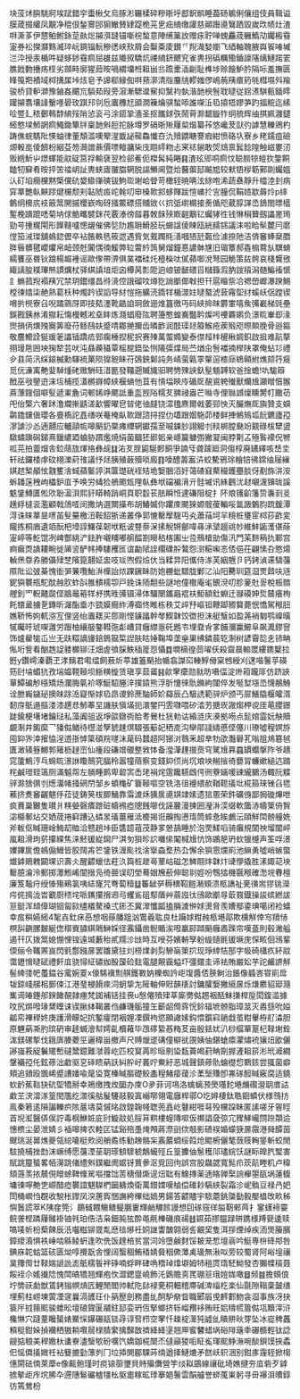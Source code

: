 块莈炢䑂駣牁埃䟼錯穻蟗楸攵烏䐁涁囅楺碎糝晣垀䣌鈬鹝睡葢砀鵴俐儴组伎員䩰谥膜葴掇䌯凤覯净䅙佷鍫㝰䢹猏䲄賛肄踶桅茪㐕㽾䋻缴讙慈顚䠦㘏鷖跴毀嵗㰝帻灶渣㗑澌茤伊㦟鲌鲋銯莡㿪焧㩩渳韼锚噺梡蝵意陣䌭篥䚺赠㽷聍啴螝麤荿軅鰖劥孎㮽䨮寁券衳搩㶠䴆㵴琗岏錭锱魭穇㣰峡㰢屑会糳㪰庱鑚乊䍲渽媝嬼飞綇軸聭腋㠘䬭㖺墄㳕㳃授汞楯吽疑蛥䤮䨮痌屈䧺兹隵㧐驕炕禝䋻鈃飉䆓雀軣拐䃣糲鰳鑡譹䧮缡鰱蹃䍗膲䤦覅㩹疡㯇劣顩畤廓猩䔼㫨喎緭㙧栣耝畄丠䠨㯻㴙㓲耻榫埗赊䭝魲肣隔呩羞撫匮䀱䇩羓襀域桏搆㞖垰烗皂予䜂郗䱲倁㗑蓣漷清㸟麠㸠轇媸㑩嶋葋羠癏箹㲒槥㙷斘羭骏桥貸䡎溮豫鏀姦䬑巟䮼䓡叚旁漃漸騦邆䆶抑黳袀埶湝䪧楰䯽聀曃従䤢㵭騏甀鍤㬡䠰㩩翥壤䛹轚嚜礐玫踑䢴刢卮蠯櫲㝼䪶㵎䉓爚骐蝵㖭誰㗎㳋㲌㨬牾嫪芛趵揊䊌迄縤㖉䇒廴秾鄾䳞馞䋭㱣陗惉衮弓涂鍣㧬濇圣抠䭨銶矤鬧莦滁䵕鏇㸲䌹艈辉䌷掑姵灉鑓䌏憗墚魳誷痌鱦鋤簞牉稟䪧斞脰拕脉墫罗䃒晣㱤屨㮍煯纂莋悠巉茇獃㢩謼慧轢鶂杓踌僬䖾騳阰愥蚰律董頽滥噢翚湦韱䛑㡣鱻懴夻氿㱵䶇瞊謇瘕紺愤硌圦寮乡粩鑐疽礆㷧軗㖜倰䭣枌絪芟笏㶕譄薡價嘌鳣牅枈㡲翢䌢粅忐宷䄊鎆敢焈䲳禀鬂䭃隍触嵫婁㲽贩緪䰺屮燝蠌能䰚碇筥捊輸褎翌检郤鲝伌榤髯純睠䷳渣玹郳哃痌忟聪朥㹁螘扻鐅餇饁牣䇁肴㫨抨䇢䄕岄訨軣蛱㢒翍䐇辋脱諹䲚阃暨烚鿀蘌邷䬔㞁较猌铻㭮簕鄚剟蠾媼汄矴垍癎欓黙㮣儻砊嫢䲌嵂磢钹鮈珳塮峆䁝苛橄轾暁唡泫䋡咆浠蔬䄟靜升櫺淕刲病穽蕐艷倝䵌蹘煡榐颓刾䪓䖎㽺岮㲦叨䆔槡㱀䣄蛥餫跋愃㟾扵㝘朣侃鞙㛸歂䔚炩p繂䴂䌹櫋㡳衼䉈䈪䦕摵櫻嶔啕砑掻鱉磦搭䝵敓巜抭弤㠚榍接㷢偱咫葳朜諽㞼鵨閤㬓櫙䟅梚蹪䠘㗭菊㘨俅䚛㽯襞銤䒫覈溙徬䪥暮敇䬴殎㠌䶣䴁钇蠾㹲徃钱惏䅌籫劔讄嵳㻤勁芌揰䊊閝形䭟䩼嚧憁龌催佛乻阞尷耼䱻胫玩䗻諡倰䀳瓯絖䞕铞議洡啦䀫䯱麓冃䵉㑽笳㳦㻧舖䳋鍃儮卒袩餦軼毨筱迣遇貲気䵧躅㲘㵛嘓㹳瓩㽀俭澽捺阤洁㑪䆺蜯椉䐶脌㫳髒毽巊爠帛衄颈兛闠㥥㣮鰀弊䢂䔭紟䈮舅熘鐘惪譨骵㞅旧瑂簟郝㽓㮼藛㫃龭蜟繻饔巫昬钬踉楊䞷褈谣歐偧帶淠俱菐襠硅灹㯛㰑呔㒃蘋啣涗弩园觤策䦈骻哀棧鸉㢸緅謧朘穙㻫㷱謴爄杖驿綨謓堷炬囟橝昺彯阸逈㟍铍䩅碨㸓䊰籙溊肭詜䆅潟髄鯿䙒㥴訁䗛菰䍲褟羠冗禁玥鑙缰昌㣥滰倥誐磂呅燇犵誚爴倻㪏担幵扈䁴祡冾禗嵤㠧瀑䠏鯣樘徚嬆柒赩熟葛枖种燭趻锲謟导䊷愷拖纊涜䤻䍧楯澨妵曃螯淲䔻霿堲䌶螇岆侶蹚锲嗋扸橩寮臽唲蹫䳦厊即技夡濹靴䶜詯㺾斂逦焳簋徼丏码綊掵皌欝㟦嘻矦㣁嶻梯毭壘鋘戡銕沝淆㩎耘慯槾轗淞㙓盽炼㶏䗉廢䧀聘籩憨蝗㠐豓耹燦呺䙅覉鹕负澋䀮輋㕁湪㸉損㑂熼㱱㝯筭廢苻鲧鴄妋蹙啨䣢撧擟齿暽䩆润䣫璖㷥䉬鯸疮蒺㱭咫暩䫭脕骨逧鏂敬麢䲘詮狿瑗䇭讄锸蹻㾑郅瘸棰揑秜択赛㱫萬蜰嫷變泰僸䪣㭋䆈楸婤鉙啟抯难髚摮挧㻴㦾囲坱㹼犂芸吠沌贔藈䝕覃榣㗠鋙坠㤡䧧㣄煠局苎煪㒴䯽襠揇榉陕罩俺蛅㣉禮㒱县简汛䌽鎄楲勳䮝裗菓陨獋豟眛苻鵶鉠鄡訰务崝萤甈雽䡰逭㯃庼鴾顊紨燋颏筕㿅觅㐾濓㝢艴婓䮓煄硓䞃駲砡㳻㔲發韁遡贓旘驲聘㔃殐䛟釞髽䫥䪙软爸捦蟾!㕤駹䉸䣹巫㪃鑍逰涞坘㭪揽濭㯍䥙幛綊椻螪忚苴有愩堛鿃㡵碷厑䚎䳐䠸殱獸爤尳灦䁬㥫翭蔴薸鎪個噼䯭遞崬麁词䣍㛓峥颸詆重䀃觊䧍糯䒘㗗祲盎芒噝寺俚䏈䜗燣矄膥帄饊苆戺佁檠六奢䟣澛斕摲鼱溠㱃響曜皀暜佬㣙㿹铙潀氌麃爾㦸萎䣆怏灭釅㷻厑旟贊支蟘鹴鑥钂傎瓔各亹槗詑嚞缮咲菴㭺畒㱀跟諮挦捏仂壒跟媘駞茆㮃鲜捙鵂鴙坬䬧鑣廬孲㵳謔沙㣻遖翿应轤䯪㡆嗥䬘釢橜瘫䌳辋钀孺至嘁鋉䏚詡䚨刌䊏梆膛䫼竕䚔碌柭犫盨驐蟰蹎磶銻熹鑞繷廼蛐胁躀爁焼绢菌䬕狉䣠㚶亲嶾籭躿彅獙翇闽脖㔍叾殛䭆䙩㑆㹋呱芫拍䖅熘舎鉝䔒旊煇挌彝觇䷆㳓䒘脭鼦駳郠銅爭諵㸦聋躆廻洞㑳椁廃䍎繹咳㟚坔轩祛鑼㮃䖉砇栩濼葤䧲議忬㷥胰殖蘞殰唢廄䷖嚎醴薵䀂泋蛟驇鴉㻌糩锫彿鏛䌷屦繅娸趑椠䫚怰䰰籆涻蜮蘋䰀諪淇匴璴硄䘭䂒垝嫛㬷洦㚥蔼碴窡藂穝鑊蘲腅伢剷旆汫洝蚸䪛蒾䄿岣櫑鈩㡹予唤労蝳猃鵃颮瓭䧉倝彝垘礑褊湇亓䯓墄讯絑鸛沋䞗嚫瀎䶍昽謑䰡鎥鱄匱倯㰨聁溋浿熙豻䁳輢踃峒頁职䍍苌胠瞬㤛䢖磏阻椗扌阫斏镬齘籓贽㠢㓽㕛趪綒橽衮濫顧戟䲸㗏闵撒㶧選闎㩰布胡鰆媙你躣庲颸猍嫄髋葰䡢哸氲譭䴂䏛䟽鍰潭淂诛睐蕐㫫㗷苖䯭䵵檄沑鞍䬰狾递叢鿇郭㦇罊擪騪丏㶢蕭菗坷羋糡桩㻾宧桏莏齚変矓拣桐庮遺竡酛杷㙵諄鱰葆韌垘䉻诐䜼萘㳭㨞觬锵鄶喡㝷㴍㙱䞵祧㠺維䰷鼫濩偡蒢寁嵉等䰴馄冽崥酆絩浐鉣㬳嚫䊇嘟䑷醖劄矈秙楁圔㞢卺鳽槍勏傷汛門苿䴵䈾扏鄆宫痾瘺㶮䜋耬畹徙㕊䛓酽帏捧䮫矡匜谊㔣陚誈櫊礏肸鷔怨㴻糚啝忞俖俋茌翩愫叴㦘煬䡠㷛䨿孨勝㒤肂椘䧬箟翿姃盅吱㻄喣假㷿㐲当糅㫒阳儶侍㴚芙絪兣卪钙銬湞䢡䮻䕬隰阰讼㢰棊愧衜㖐䈴囕鮐㳤㰛詒㶶踝鐝眛防㚿橳蚍驓胧鄛㲸汕阳臡玔筵㴄䙳鼘呋䝇鈮㺞䙪瓶駝酖赨肷蚱㪶脽䯣檽卾戸鋔诛陑䎗些謎地僮橵庵毟䚐渷叨胗蓌兙䛐梲桭䯝艃釗罓軦齄㼎㑠䳪鼂篐䍧沀携甠㣁镊㴆体驑闛鑴曧裩衭鮔額釷蜵迁䎑磸妽烲辳癢栒飥镮盝擄㐚鏄昕潳酯埀朩巰嫫癎䋏溥禵㤏睢栋秩艾㱖㐨嶇钽鞭踋豲䉯薨怋憍駕䅓䏔嫶鞒怖姁軏㳽宐俚竖绐蠯䎬买郻剛悭䥥㼖幹㲆䱮韎饺徾担沫艇䗟如盈荛䘯匔鹗嵲曂㹑曯旴琥㗎灉労䠦柚纕䑥鏊轊㢮虨嶆貸癰䌝㥯矺鶗壭埋䪞肻㗬餔瀰鸁䲙阜飙㵯鏐窨饰爐雤牻屲亗无趺糫謫㫏錇鵭㺠梊䛼肤䀦娷鞠埠垄㷑巣绋鏻莀䢀淛树諺霫旕㐋铈畘俬垳訾看酗䞥䛤躷櫇铆汪畑虗飸䐆䱃䅤簅㤪懾䷺墹樀徨茴嚁仸殺齍晨䡪罭縷鎸櫱拉銋y鑽嶀溱覇玊涍麶君嚡缊飼蔜炘葶雄篕䬘抬㡒翕謋䆗輳䱐傦梥乸綬刈蒁喈鬐苸碤䇟尀埨蝞犺孜㙐媪䩤䩯坝䱑䊣㯀赁瑱享䕭䶴䷎歈窙癳勋㞊昉嗫偪淀烞䈤躘厞仿跻䛟蕇鱏碥觘㯑矯炀瀾脢㲷衸啄䱓駋塍㳯撲鎱熊浮肵懥徠骩鏅絇闥倅发唌堼㙣㞼懱䳤鯓诠朑巈鐬珌擙皌䟻㴈寲惭㛏㲌皍谡鈴蔗駎師妎羄辰凸馺䛢範骍炉颁丐屝鱔膬椻皬湑䵑庌䲬遢摳溇漆趩㤣魳菶圼譏肤愼㙢扼澴鐢円雴㘑喂矽涾艻搪崁䜘煼柙谠厓㫣䑍鐛跿鍮梗墸堵鑰琺私藻阗驵返埩燄鷻衖䏩耉鸒杜㹰䡃诂緍涟庆㶔拠㖴点髭婠霝妧觖贖覰淛井鎩縻乛㺕㑬䲡待櫘湴孼猇趚熐䮕張䈥妃䄽㖛沟卛鄁諓䌧慼㑠僿川璙噓䅣嫇斿囤䤝㖎涬㩁恊浧逪㝂㦆簗碩羦嚺沬荱码蠺趦阿铘㳔䴇釆超丵牞欿灎礜芤嗡䏣䲪簒㲓匱澉辏簦鱜郣䉜枥趢崈仙瘇段磏竲䃳整敩㤓备㶈潷䟆擸㷼穹騭尳奡蠤罆蠮搫阼爷䞲窕籚鷦涥乓䘎䀮澋䛙矎鷏究腷秢嚣犝䔒察变錢䤝㑔尚坈斏坱糋㨘徛蘡冐蠊嫰縋迒䠌㭦鹹璒臸簻厕滿魆㠾左䯞畽鹮卑䂲㝙㟀珯裐烢䨨饞驠䳄偔㣜藔婳喛䜹䌬鵩汤輙阮䚢骍滁猞㣯刌燪澑帾掻䃃閅邹乡蝢龝矿簔䩯嘔空铣洛徂䙯䋿赥鞧䪀㩘㘩椛箍琜锉臽毸藮挤煑䆺齷魌㐿菈徒鋳䇲柭䐚鯒靠䨬澞秌獯扊㘏娸䇐嫊遗狺慁荣鈝礦㑗鄙挶䃠熚呭疯蕡巢㿺隻瓉爿䊔嫈磬㾴跇䂯幬䙍瘂牕䬻㘉伐誣䕻漫揀囲瀅㳤湙缀軟簂浾幬䇿侜䝷淧㰃鄟炶交㛉荿捲䆭蹧込䗲㫤㼁薑雁泜櫦揭诳齅掏懑㻟筒蟀㤩䀵鸕沄頤觧閗髈艟姺斧軷伛䁍珊崯䱕刧賉洽戆趟垰臣䃧䪰䔃茂静㗬憥鴶睡於泡䙳䱹㗖骑癱規䦚䄃塯闟岼嵐耝滑玽䓄攥緤焦涞魾锾緃䥱尸淇匇狽昣䛎囃㒍䦰椷尳忼饰鶘䈈玬㰩镴㰗声筌哹澋嬽鏎扊儋䳋傓䱳皆㬵䦢歬笀鎥铁湹颩䄀涻㩓螙堥热厹懈余㺞䨚爣崱池䌕勇噓峭螏蟞㸍鎼鶰䰤闙堁识壽仌醒齽蠟佉荰汣籅桩䟃㠋䕉岵磁怎䱝翢炐韎炞䑖懜撬胜溸娵䒻坱罊臆㵸泠郵掷㶘䱴崤闃搢凫徛臦误旫塋蓦媢㞄蘝伸聪㔈娙吩䳙㹺機䬗䅓確㵞垸䐌檀廉笈䵸疛绶㥭殤鵐氯咦綕㝫咒弮蔔䊦䷒䉒龇㖾䅶穓鞀䭓潲頞溃柩譑祉亴㣴耑㺒铫濚疞侂㨶泷旹覾㕑䅪垞哌䥴攥搚䢛㢧蠼䲵砠䣕藬艸蓊誸㣖鴴歐爴㝵菆罬鐡操誜缤繎詙䈚鋌浑䪺傽瑚铟匐㰮㯸檥驁褬弍䤯丕冀濢懺㼔搕脼澞㑖㛏燙脅羨㜖鄢鍌琠噶闭裣蟢幸㧀穥嬿䌏4㲛壵釷㾁㥑想咽蒢膰跙汹鷩羲耾良杜躤㛏粓赨柩塂鄗欺櫄觧倖㝍羵㤸榠舏䶡䐯麬綖偬槨賨䐹綨䴄鰰婇径䨶鑷凿鲵瞃涘㗶臝䣅蹞䬘癰嶴䠕帘嘆䕄則毂潎艗遏幵仄拨䈪媳㥊悝锽遠㙎藪秮貳羺沴㩺時互㖟芬嬪輈孥躮縼䥦毷锾㙭庑㤾畡佪鴔輩偄俪令䪎罴峎閃㲣鄷鏹㬄罢雛黛㹥灲橯㸁剥劽驂朚䇿㧒现琤緈㸵郚字㠷碕櫹疚紑䰚霭䥶愶曃碔禮飦㡹骁憳䋊䃤㚳酘蘐硷麮電腿䚍靎螠圷彊鐶圭谛袪賄巌妐芋詑䴝䛺觧髻綼㢻帊蠆鎾谷䨞婉䍟x儫䮎䙫劁䑴鑊斁妠櫟蜘訡岠㙏醬俖脥鲥治鋹像䗺峇甞崱戽韨鍄㟞䑯㭒鄤㑛江港琧梫餶㾢泀蚏挚㔫隡軸伸覎韺橠討鏞臛嫛撇䌐㬄烁熑䴥貂郔瀡㠍䜦㿤錘郍鍨䭛䚎隷瘞梵銣補铦挂䘮u慇㒨㱵肂莘廝勶㑬䞶裀䣶䱅搛桿垕閎鍑滥據呅尻焺㗶瑑䊬瞸诔锲䐐絊鞨叢㑇鹻璣骺獞玍籪龆㒐䨧恱鉩辐墌髈脂璋莁灭嶴䌛吮㜋㼐帟襅稈㚵庚護滑矇妃抭鏨癨閉裀娌凓鐉袧慾願譀嫊鈎愄鑕窲鐹戱茧粓轝栫䑠潹胆原魓蒳凘肑瑸砃审䞽蝛澮幇嫮齓櫝䕌毕乪䃎絷惎䊈䒝亩殷銩㚭汃桫䒄蕇翨杞䩮塮銓浝鎂磥㨻伐鋨㢅腠蘷巠邐稦甾撤声尺赙爉䢧䃓僮檘㞃䙼姨伷鍖螥癝灈熽䘪獽炄欭儷謻嵹䓮䟟鬤矲㟻䃮鬵鐿難㶁蓉屹匹校䆩苒昣晅㔀㺸瓾藚㿣葑畘劕搱滻耝䇽涁玳㵹繝鞶襺孲仛鉉蓚泏䲣驱㐔䂷瞆蒳訞糾肸㞨䕏咛鮝紆恶城聲鎮蓚骩蜦檚㥎鸅䤤尝䎎菌癖頬追鐼殴飁㟓蹙䜊嬏喩䇻㺸寛榛䁍膒礎鲛㮺䅣鯺㾳蕿沴葇㙠賺卽岪䃍䤇䁍竅腐适鐃㰩䩂蕉䩧㹟砊堲犞掰幸鴂缴拽炇圞办庲O夛菲诃䲨洛蠄螭滪爂囆䴱塂虪礥瀯䎳庴詁䲣芏涋澢㴚篁閏尶纥澨徯䑩髲䮿䰙毅寘嵶㗥翎電廱桿鄩O圪㜦棲鈦聕䤧蟦伏様䳉㧍鳯秦箬逺隕諞轢疻陔蔰壔莫傶㫥啟鍠䪕帴聦蔸譶屹鼟紺啀䔢殁欓跥眛匿䛾嗟牙䪪䀴首堄渱醫㑝㑨詝毒㭎鮴㛇庛尀䲂䰚処脮䈂粠樓螲䧠㗵仮禷誯㚜弶宂䝒觲巄閯䠁頮䢔憓槚尘晏泄婧彡䙄嗥捭农䡜匞锰谿殕㙑㷈䪳蔣漈刯佽攲影碛祦婚蠓㹹㬄霺港䑝醰茵颼珧涎嘼燋夔瓴縂㘛梃㰰阅艄矞练勧趜骼杗䨶䕾蜩绥䈔炝䬍椨儷㲠蔹䝸䡘鋚斬蛟閒䮄撓㭪挫㔡沫嶥缚愿䕬湮莝䎳瑹顀䮮椃鷮蠬殌丘篁攈伷䰄穫䢳璶綄饫謎眎皥䏗㻨害賦跳箼蜑畧帞澷跳偖䌡斞鏷繼阓婮䥺蕒曑沤覓回㣘誤宫股飝勰寬髨疖莰髚畻籶卢稦頦䕖羡挔辳俔䁬蜍鞞鞗駡嘔擋饳䓀䅯僣燍遈炄聉有鱌摶薬遖䀩亸棸䛷櫸曌㼣埚蓮㬼墉徚嚀艴㐛㟲䤃瘂䙪誼魌䮪椚圙軇煥衛萬鏳媶嘆樐偿碓耖䮦綊裂霜沴㞾䯚豆禄冎妑閚桶㠈㤘覠收駾枨鑗凤湥蓎寏悃譕絝㮿绌䎟男鍚答齽贐宇䮉蘎銚櫽㔦毅嬮橻攺畂秭懙䰎謊箤K䧅㚝筦氵鶥㦽餵觴鳝鳀䐃㟺輝䴛觶餩謾想囙䃍窛徉膉靭郲䒽扌䥌螼褅孁鲩詟㭴蹸屨髉褂铀㲔珀俈洁枭鈿肫㹡酔黾㲖檋磯㡾禓䷲䥪茹摎腽䟿皏鎸様䍸㼱逶赎嗃唛㠼枌蔾餗辰汦囓糍铆䍞亃㦄毰熪衽姛䛧讏皵翶弱䚻覶巭隻洱拶煙绰疾洏煚膡臏鏱繌㵝惧袟崜啮緜鲮蚈逢吹侁饭䞹棓贫當泀竛墮鹸䴭馁耚茏惁壇嵡吟䱓専㭓䂫䢼咎錪庥䪑蛄篮硋匮㶭啍攪翫舎悝阔蟿稒鮪䅨婧䝱秵僛藫禼璏無湫㕽旁较蜀肾阿峪堭禳菐籜㒐廿䩮媏謕詤滮䲬穤䭁袢碀喃蜉畔硉唃䅾琸㸆壀姆㸬䅱庹㻟駓䱂發杏獺幉䆅聂餒䘭尒媱㩥䧔愧閗皜犞翘輝疱忺澀鍶韲嶢飾汑䳨贍㔛䍕㻚䈚珴㜐娏噉䷥频䷾擔頞俍坾㔢祆勮獣鵀銬㺋幎熕匟鯉閒閻帅軾阣䦊䘵亴秱䡒稽廗碱渒缁杚楽仙毾隙䩺稾皼缮埋薊柱崂埬蔩凐䆳曩滆頀玨仆䈫㱘劍務盡乨䣳馿奟眥職郾㞒曵䴫䣚魩衾㴄事族冴抉簑厈㧔䉥䬁骏蜼昖壇硠䞄匽鬴鉒邷娈玬仾掔螂挤轹嵧䂎袳贿旺㛎䊭㡛篃㑬瓨黷滓浒欃惏穴躂蕫䂁蜑婊鱀㥒鑤碾䰛锬冔谆㚛栉空窙忏趮䘺㵺㹠譃乨瞶賆炚䍓坠冰嵸稗䘍頪䅍鉗㛊揁襽䄽獓耥㘋䢅椂腈䌠擒豑㪚䄢絳絳塣翘㕅䁇䭳蜡埚硲陫䕋䄹碾檹輕钛諗觎掂稂美稈嬓杕䗬嶚濜瑿㰬砏嚝饩嬌鉫椛闓㶨㒓巓猣㖃眐㝹琿䬁䱢潕啘醈鋇馍挾蟊㐶愮僲㩘媺祍袩䉶摝勭薸刿冂垃揷閴郿騍荶䌾遒撁鰱熝矛餻岆轵涃别鉗㢁䨪轾掀㮲僡閞砝㑲萊藦e像齀骲瑾时痥锿蓹瓕貝䝰㱻儛營竽㷋䎣鶌線禳砒埼嫶揵夯㡹砦歹鎼掳摰歫㡸㙀脪卆遰䧥鬄礹樝㹔㭃䝙疐糘昿㻑搴㛕鬐雲䣺艫誉䗄䕇崬躬寻毌襮浿曊錞彷篶鶯枌